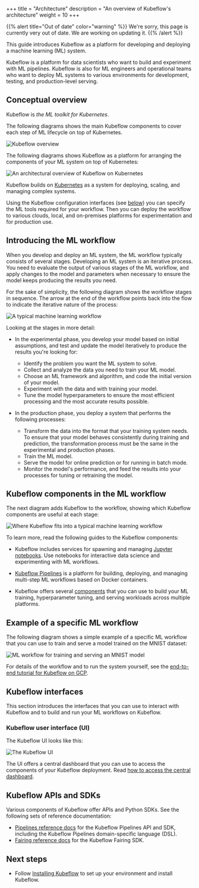 +++
title = "Architecture"
description = "An overview of Kubeflow's architecture"
weight = 10
+++

{{% alert title="Out of date" color="warning" %}}
We're sorry, this page is currently very out of date. We are working on updating it.
{{% /alert %}}

<!--
Note for authors: The source of the diagrams is held in Google Slides decks,
in the "Doc diagrams" folder in the public Kubeflow shared drive.
-->

This guide introduces Kubeflow as a platform for developing and deploying a
machine learning (ML) system.

Kubeflow is a platform for data scientists who want to build and experiment with
ML pipelines. Kubeflow is also for ML engineers and operational teams who want
to deploy ML systems to various environments for development, testing, and
production-level serving.

## Conceptual overview

Kubeflow is _the ML toolkit for Kubernetes_.

The following diagrams shows the main Kubeflow components to cover each step of ML lifecycle
on top of Kubernetes.

<img src="/docs/images/kubeflow-overview.drawio.png"
  alt="Kubeflow overview"
  class="mt-3 mb-3 border border-info rounded">

The following diagrams shows Kubeflow as a platform for arranging the
components of your ML system on top of Kubernetes:

<img src="/docs/images/kubeflow-overview-platform-diagram.svg" 
  alt="An architectural overview of Kubeflow on Kubernetes"
  class="mt-3 mb-3 border border-info rounded">

Kubeflow builds on [Kubernetes](https://kubernetes.io/) as a system for
deploying, scaling, and managing complex systems.

Using the Kubeflow configuration interfaces (see [below](#interfaces)) you can
specify the ML tools required for your workflow. Then you can deploy the
workflow to various clouds, local, and on-premises platforms for experimentation and
for production use.

## Introducing the ML workflow

When you develop and deploy an ML system, the ML workflow typically consists of
several stages. Developing an ML system is an iterative process.
You need to evaluate the output of various stages of the ML workflow, and apply
changes to the model and parameters when necessary to ensure the model keeps
producing the results you need.

For the sake of simplicity, the following diagram
shows the workflow stages in sequence. The arrow at the end of the workflow
points back into the flow to indicate the iterative nature of the process:

<img src="/docs/images/kubeflow-overview-workflow-diagram-1.svg" 
  alt="A typical machine learning workflow"
  class="mt-3 mb-3 border border-info rounded">

Looking at the stages in more detail:

- In the experimental phase, you develop your model based on initial
  assumptions, and test and update the model iteratively to produce the
  results you're looking for:

  - Identify the problem you want the ML system to solve.
  - Collect and analyze the data you need to train your ML model.
  - Choose an ML framework and algorithm, and code the initial version of your
    model.
  - Experiment with the data and with training your model.
  - Tune the model hyperparameters to ensure the most efficient processing and the
    most accurate results possible.

- In the production phase, you deploy a system that performs the following
  processes:

  - Transform the data into the format that your training system needs.
    To ensure that your model behaves consistently during training and
    prediction, the transformation process must be the same in the experimental
    and production phases.
  - Train the ML model.
  - Serve the model for online prediction or for running in batch mode.
  - Monitor the model's performance, and feed the results into your processes
    for tuning or retraining the model.

## Kubeflow components in the ML workflow

The next diagram adds Kubeflow to the workflow, showing which Kubeflow
components are useful at each stage:

<img src="/docs/images/kubeflow-overview-workflow-diagram-2.svg" 
  alt="Where Kubeflow fits into a typical machine learning workflow"
  class="mt-3 mb-3 border border-info rounded">

To learn more, read the following guides to the Kubeflow components:

- Kubeflow includes services for spawning and managing
  [Jupyter notebooks](/docs/components/notebooks/). Use notebooks for interactive data
  science and experimenting with ML workflows.

- [Kubeflow Pipelines](/docs/components/pipelines/) is a platform for
  building, deploying, and managing multi-step ML workflows based on Docker
  containers.

- Kubeflow offers several [components](/docs/components/) that you can use
  to build your ML training, hyperparameter tuning, and serving workloads across
  multiple platforms.

## Example of a specific ML workflow

The following diagram shows a simple example of a specific ML workflow that you
can use to train and serve a model trained on the MNIST dataset:

<img src="/docs/images/kubeflow-gcp-e2e-tutorial-simplified.svg" 
  alt="ML workflow for training and serving an MNIST model"
  class="mt-3 mb-3 border border-info rounded">

For details of the workflow and to run the system yourself, see the
[end-to-end tutorial for Kubeflow on GCP](https://github.com/kubeflow/examples/tree/master/mnist#mnist-on-kubeflow-on-gcp).

<a id="interfaces"></a>

## Kubeflow interfaces

This section introduces the interfaces that you can use to interact with
Kubeflow and to build and run your ML workflows on Kubeflow.

### Kubeflow user interface (UI)

The Kubeflow UI looks like this:

<img src="/docs/images/central-ui.png" 
  alt="The Kubeflow UI"
  class="mt-3 mb-3 border border-info rounded">

The UI offers a central dashboard that you can use to access the components
of your Kubeflow deployment. Read
[how to access the central dashboard](/docs/components/central-dash/overview/).

## Kubeflow APIs and SDKs

Various components of Kubeflow offer APIs and Python SDKs. See the following
sets of reference documentation:

- [Pipelines reference docs](/docs/components/pipelines/reference/) for the Kubeflow
  Pipelines API and SDK, including the Kubeflow Pipelines domain-specific
  language (DSL).
- [Fairing reference docs](/docs/external-add-ons/fairing/reference/) for the Kubeflow Fairing
  SDK.

## Next steps

- Follow [Installing Kubeflow](/docs/started/installing-kubeflow/) to set up your environment and install Kubeflow.
